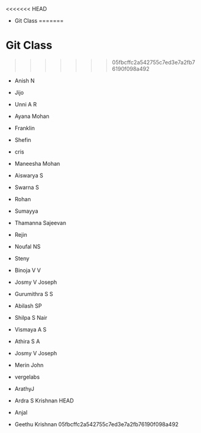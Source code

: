<<<<<<< HEAD
* Git Class
=======

# Git Class

>>>>>>> 05fbcffc2a542755c7ed3e7a2fb76190f098a492
* Anish N
* Jijo
* Unni A R
* Ayana Mohan
* Franklin
* Shefin
* cris
* Maneesha Mohan
* Aiswarya S
* Swarna S
* Rohan
* Sumayya
* Thamanna Sajeevan
* Rejin
* Noufal NS
* Steny
* Binoja V V
* Josmy V Joseph
* Gurumithra S S
* Abilash SP
* Shilpa S Nair
* Vismaya A S
* Athira S A
* Josmy V Joseph
* Merin John
* vergelabs
* ArathyJ
* Ardra S Krishnan
 HEAD
* Anjal

* Geethu Krishnan
 05fbcffc2a542755c7ed3e7a2fb76190f098a492
